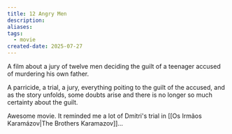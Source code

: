 ```yaml
---
title: 12 Angry Men
description: 
aliases: 
tags:
  - movie
created-date: 2025-07-27
---
```


A film about a jury of twelve men deciding the guilt of a teenager accused of murdering his own father.


A parricide, a trial, a jury, everything poiting to the guilt of the accused, and as the story unfolds, some doubts arise and there is no longer so much certainty about the guilt. 

Awesome movie. It reminded me a lot of Dmitri's trial in [[Os Irmãos Karamázov|The Brothers Karamazov]]...


